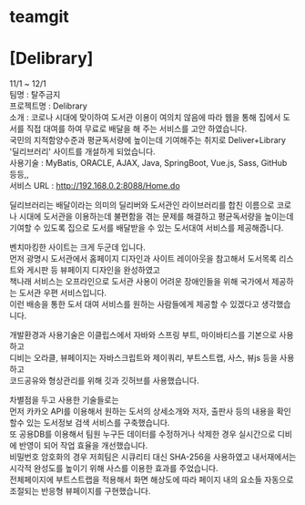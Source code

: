 # teamgit
# [Delibrary]

11/1 ~ 12/1  
팀명       :  탈주금지   
프로젝트명    :  Delibrary  
소개      :   코로나 시대에 맞이하여 도서관 이용이 여의치 않음에 따라 웹을 통해 집에서 도서를 직접 대여를 하여 무료로 배달을 해 주는 서비스를 고안 하였습니다.  
국민의 지적함양수준과 평균독서량에 높이는데 기여해주는 취지로 Deliver+Library '딜리브러리' 사이트를 개설하게 되었습니다.  
사용기술      :   MyBatis, ORACLE, AJAX, Java, SpringBoot, Vue.js, Sass, GitHub 등등,,  
서비스 URL    :   http://192.168.0.2:8088/Home.do  
    
딜리브러리는 배달이라는 의미의 딜리버와 도서관인 라이브러리를 합친 이름으로 코로나 시대에 도서관을 이용하는데 불편함을 겪는 문제를 해결하고 평균독서량을 높이는데 기여할 수 있도록 집으로 도서를 배달받을 수 있는 도서대여 서비스를 제공해줍니다.  
  
벤치마킹한 사이트는 크게 두군데 입니다.  
먼저 광명시 도서관에서 홈페이지 디자인과 사이트 레이아웃을 참고해서 도서목록 리스트와 게시판 등 뷰페이지 디자인을 완성하였고  
책나래 서비스는 오프라인으로 도서관 사용이 어려운 장애인들을 위해 국가에서 제공하는 도서관 우편 서비스입니다.   
이런 배송을 통한 도서 대여 서비스를 원하는 사람들에게 제공할 수 있겠다고 생각했습니다.  
  
개발환경과 사용기술은 이클립스에서 자바와 스프링 부트, 마이바티스를 기본으로 사용하고  
디비는 오라클, 뷰페이지는 자바스크립트와 제이쿼리, 부트스트랩, 사스, 뷰js 등을 사용하고  
코드공유와 형상관리를 위해 깃과 깃허브를 사용했습니다.  
  
차별점을 두고 사용한 기술들로는  
먼저 카카오 API를 이용해서 원하는 도서의 상세소개와 저자, 출판사 등의 내용을 확인할수 있는 도서정보 검색 서비스를 구축했습니다.   
또 공용DB를 이용해서 팀원 누구든 데이터를 수정하거나 삭제한 경우 실시간으로 디비에 반영이 되어 작업 효율을 개선했습니다.  
비밀번호 암호화의 경우 저희팀은 시큐리티 대신 SHA-256을 사용하였고 내서재에서는 시각적 완성도를 높이기 위해 사스를 이용한 효과를 주었습니다.  
전체페이지에 부트스트랩을 적용해서 화면 해상도에 따라 페이지 내의 요소들 자동으로 조절되는 반응형 뷰페이지를 구현했습니다.  
